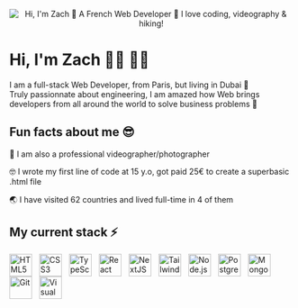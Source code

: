 <p align="center">
  <img src="https://github.com/zacBkh/zacBkh/assets/108217390/7ce30514-1876-4f0e-b6a5-bf5723aae29c" alt="Hi, I'm Zach 👋 A French Web Developer 🚀 I love coding, videography & hiking!">
</p>

# Hi, I'm Zach 👋🏼 👨‍💻

I am a full-stack Web Developer, from Paris, but living in Dubai 📍 <br/>
Truly passionnate about engineering, I am amazed how Web brings developers from all around the world to solve business problems 🧠

## Fun facts about me 😎

📸 I am also a professional videographer/photographer

🤓 I wrote my first line of code at 15 y.o, got paid 25€ to create a superbasic .html file

🌏 I have visited 62 countries and lived full-time in 4 of them

## My current stack ⚡

<!-- HTML -->

<img align="left" alt="HTML5" width="40px" src="https://cdn.jsdelivr.net/gh/devicons/devicon/icons/html5/html5-original.svg" style="padding-right:10px;" />

<!-- CSS3 -->

<img align="left" alt="CSS3" width="40px" src="https://cdn.jsdelivr.net/gh/devicons/devicon/icons/css3/css3-original.svg" style="padding-right:10px;" />

<!-- JS -->

<!-- <img align="left" alt="JavaScript" width="40px" src="https://cdn.jsdelivr.net/gh/devicons/devicon/icons/javascript/javascript-original.svg" style="padding-right:10px;" /> -->

<!-- TS -->

<img align="left" alt="TypeScript" width="40px" src="https://cdn.jsdelivr.net/gh/devicons/devicon/icons/typescript/typescript-original.svg" style="padding-right:10px;" />

<!-- REACT -->

<img align="left" alt="React" width="40px" src="https://cdn.jsdelivr.net/gh/devicons/devicon/icons/react/react-original-wordmark.svg" style="padding-right:10px;" />

<!-- NEXT -->

<img align="left" alt="NextJS" width="40px" src="https://cdn.jsdelivr.net/gh/devicons/devicon/icons/nextjs/nextjs-original.svg" style="padding-right:10px;" />

<!-- TAILWIND -->

<img align="left" alt="Tailwind" width="40px" src="https://cdn.jsdelivr.net/gh/devicons/devicon@latest/devicon.min.css" style="padding-right:10px;" />

<!-- NODE -->

<img align="left" alt="Node.js" width="40px" src="https://cdn.jsdelivr.net/gh/devicons/devicon/icons/nodejs/nodejs-plain-wordmark.svg" style="padding-right:10px;" />

<!-- POSTGRES -->

<img align="left" alt="Postgres" width="40px" src="https://cdn.jsdelivr.net/gh/devicons/devicon/icons/postgresql/postgresql-plain-wordmark.svg" style="padding-right:10px;" />

<!-- MONGO -->

<img align="left" alt="MongoDB" width="40px" src="https://cdn.jsdelivr.net/gh/devicons/devicon/icons/mongodb/mongodb-plain-wordmark.svg" style="padding-right:10px;" />

<!-- GIT -->

<img align="left" alt="Git" width="40px" src="https://cdn.jsdelivr.net/gh/devicons/devicon/icons/git/git-original.svg" style="padding-right:10px;" />

<!-- VsCode -->

<img align="left" alt="Visual Studio Code" width="40px" src="https://cdn.jsdelivr.net/gh/devicons/devicon/icons/vscode/vscode-original.svg" style="padding-right:10px;" />
